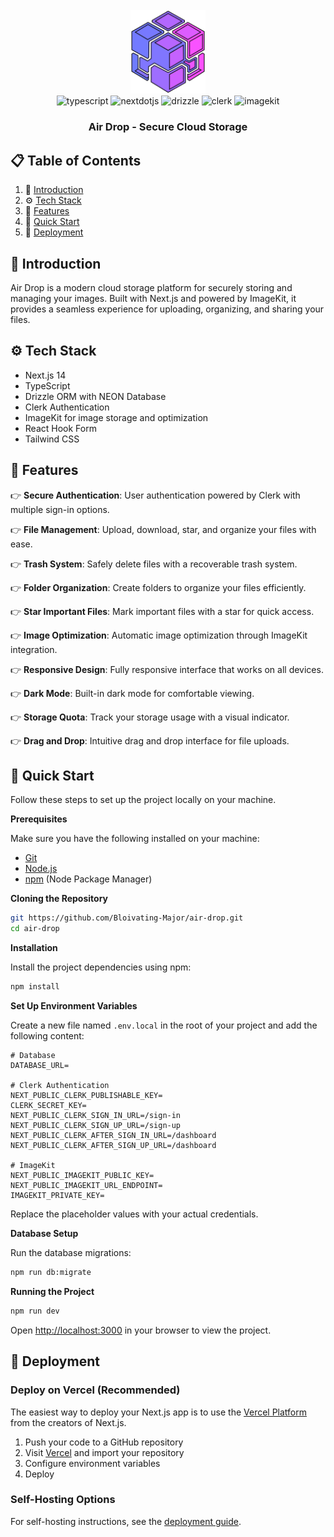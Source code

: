 <div align="center">
  <br />
      <img src="./public/airdroplogo.svg" alt="Air Drop Logo" width="120">
  <br />

  <div>
    <img src="https://img.shields.io/badge/-Typescript-black?style=for-the-badge&logoColor=white&logo=typescript&color=3178C6" alt="typescript" />
    <img src="https://img.shields.io/badge/-Next_JS-black?style=for-the-badge&logoColor=white&logo=nextdotjs&color=000000" alt="nextdotjs" />
    <img src="https://img.shields.io/badge/-Drizzle_ORM-black?style=for-the-badge&logoColor=white&logo=drizzle&color=224DBA" alt="drizzle" />
    <img src="https://img.shields.io/badge/-Clerk-black?style=for-the-badge&logoColor=white&logo=clerk&color=6C47FF" alt="clerk" />
    <img src="https://img.shields.io/badge/-ImageKit-black?style=for-the-badge&logoColor=white&logo=imagekit&color=FF8A00" alt="imagekit" />
  </div>

<h3 align="center">Air Drop - Secure Cloud Storage</h3>
</div>

## 📋 <a name="table">Table of Contents</a>

1. 🤖 [Introduction](#introduction)
2. ⚙️ [Tech Stack](#tech-stack)
3. 🔋 [Features](#features)
4. 🤸 [Quick Start](#quick-start)
5. 🚀 [Deployment](#deployment)

## <a name="introduction">🤖 Introduction</a>

Air Drop is a modern cloud storage platform for securely storing and managing your images. Built with Next.js and powered by ImageKit, it provides a seamless experience for uploading, organizing, and sharing your files.

## <a name="tech-stack">⚙️ Tech Stack</a>

- Next.js 14
- TypeScript
- Drizzle ORM with NEON Database
- Clerk Authentication
- ImageKit for image storage and optimization
- React Hook Form
- Tailwind CSS

## <a name="features">🔋 Features</a>

👉 **Secure Authentication**: User authentication powered by Clerk with multiple sign-in options.

👉 **File Management**: Upload, download, star, and organize your files with ease.

👉 **Trash System**: Safely delete files with a recoverable trash system.

👉 **Folder Organization**: Create folders to organize your files efficiently.

👉 **Star Important Files**: Mark important files with a star for quick access.

👉 **Image Optimization**: Automatic image optimization through ImageKit integration.

👉 **Responsive Design**: Fully responsive interface that works on all devices.

👉 **Dark Mode**: Built-in dark mode for comfortable viewing.

👉 **Storage Quota**: Track your storage usage with a visual indicator.

👉 **Drag and Drop**: Intuitive drag and drop interface for file uploads.

## <a name="quick-start">🤸 Quick Start</a>

Follow these steps to set up the project locally on your machine.

**Prerequisites**

Make sure you have the following installed on your machine:

- [Git](https://git-scm.com/)
- [Node.js](https://nodejs.org/en)
- [npm](https://www.npmjs.com/) (Node Package Manager)

**Cloning the Repository**

```bash
git https://github.com/Bloivating-Major/air-drop.git
cd air-drop
```

**Installation**

Install the project dependencies using npm:

```bash
npm install
```

**Set Up Environment Variables**

Create a new file named `.env.local` in the root of your project and add the following content:

```env
# Database
DATABASE_URL=

# Clerk Authentication
NEXT_PUBLIC_CLERK_PUBLISHABLE_KEY=
CLERK_SECRET_KEY=
NEXT_PUBLIC_CLERK_SIGN_IN_URL=/sign-in
NEXT_PUBLIC_CLERK_SIGN_UP_URL=/sign-up
NEXT_PUBLIC_CLERK_AFTER_SIGN_IN_URL=/dashboard
NEXT_PUBLIC_CLERK_AFTER_SIGN_UP_URL=/dashboard

# ImageKit
NEXT_PUBLIC_IMAGEKIT_PUBLIC_KEY=
NEXT_PUBLIC_IMAGEKIT_URL_ENDPOINT=
IMAGEKIT_PRIVATE_KEY=
```

Replace the placeholder values with your actual credentials.

**Database Setup**

Run the database migrations:

```bash
npm run db:migrate
```

**Running the Project**

```bash
npm run dev
```

Open [http://localhost:3000](http://localhost:3000) in your browser to view the project.

## <a name="deployment">🚀 Deployment</a>

### Deploy on Vercel (Recommended)

The easiest way to deploy your Next.js app is to use the [Vercel Platform](https://vercel.com/new) from the creators of Next.js.

1. Push your code to a GitHub repository
2. Visit [Vercel](https://vercel.com/new) and import your repository
3. Configure environment variables
4. Deploy

### Self-Hosting Options

For self-hosting instructions, see the [deployment guide](./deployment-guide.md).
